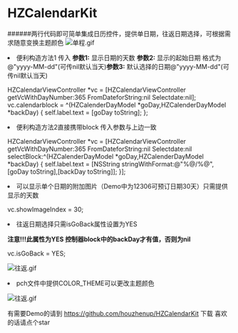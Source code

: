 # HZCalendarKit
######两行代码即可简单集成日历控件，提供单日期，往返日期选择，可根据需求随意变换主题颜色
![单程.gif
](http://upload-images.jianshu.io/upload_images/1909734-21726738a4629d4a.gif?imageMogr2/auto-orient/strip)


<li>便利构造方法1 传入 <b>参数1:</b> 显示日期的天数 <b>参数2:</b> 显示的起始日期 格式为@"yyyy-MM-dd"(可传nil默认当天)<b>参数3:</b> 默认选择的日期@"yyyy-MM-dd"(可传nil默认当天)


HZCalendarViewController *vc = [HZCalendarViewController getVcWithDayNumber:365 FromDateforString:nil Selectdate:nil];
vc.calendarblock = ^(HZCalenderDayModel *goDay,HZCalenderDayModel *backDay) {
self.label.text = [goDay toString];
};

<li>便利构造方法2直接携带block 传入参数与上边一致


HZCalendarViewController *vc = [HZCalendarViewController getVcWithDayNumber:365 FromDateforString:nil Selectdate:nil selectBlock:^(HZCalenderDayModel *goDay,HZCalenderDayModel *backDay) {
self.label.text = [NSString stringWithFormat:@"%@/%@",[goDay toString],[backDay toString]];
}];



<li>可以显示单个日期的附加图片（Demo中为12306可预订日期30天）只需提供显示的天数

vc.showImageIndex = 30;

<li>往返日期选择只需isGoBack属性设置为YES


<b>注意!!!此属性为YES 控制器block中的backDay才有值，否则为nil</b>

vc.isGoBack = YES;

![往返.gif
](http://upload-images.jianshu.io/upload_images/1909734-e6987fa055324477.gif?imageMogr2/auto-orient/strip)





<li>pch文件中提供COLOR_THEME可以更改主题颜色


![往返.gif](http://upload-images.jianshu.io/upload_images/1909734-52331d72a8b2ca73.gif?imageMogr2/auto-orient/strip)


有需要Demo的请到 https://github.com/houzhenup/HZCalendarKit 下载 喜欢的话请点个star
